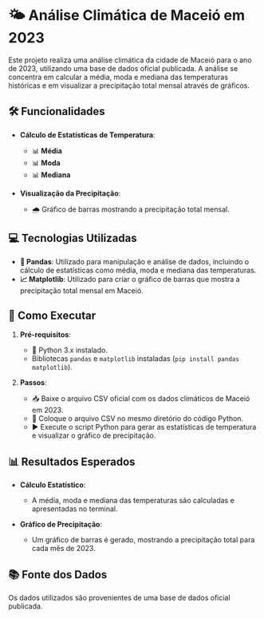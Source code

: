 # 🌤️ Análise Climática de Maceió em 2023

Este projeto realiza uma análise climática da cidade de Maceió para o ano de 2023, utilizando uma base de dados oficial publicada. A análise se concentra em calcular a média, moda e mediana das temperaturas históricas e em visualizar a precipitação total mensal através de gráficos.

## 🛠️ Funcionalidades

- **Cálculo de Estatísticas de Temperatura**:
  - 📊 **Média**
  - 📊 **Moda**
  - 📊 **Mediana**

- **Visualização da Precipitação**:
  - 🌧️ Gráfico de barras mostrando a precipitação total mensal.

## 💻 Tecnologias Utilizadas

- **🐼 Pandas**: Utilizado para manipulação e análise de dados, incluindo o cálculo de estatísticas como média, moda e mediana das temperaturas.
- **📈 Matplotlib**: Utilizado para criar o gráfico de barras que mostra a precipitação total mensal em Maceió.

## 🚀 Como Executar

1. **Pré-requisitos**:
   - 🐍 Python 3.x instalado.
   - Bibliotecas `pandas` e `matplotlib` instaladas (`pip install pandas matplotlib`).

2. **Passos**:
   - 📥 Baixe o arquivo CSV oficial com os dados climáticos de Maceió em 2023.
   - 📂 Coloque o arquivo CSV no mesmo diretório do código Python.
   - ▶️ Execute o script Python para gerar as estatísticas de temperatura e visualizar o gráfico de precipitação.

## 📊 Resultados Esperados

- **Cálculo Estatístico**:
  - A média, moda e mediana das temperaturas são calculadas e apresentadas no terminal.

- **Gráfico de Precipitação**:
  - Um gráfico de barras é gerado, mostrando a precipitação total para cada mês de 2023.

## 📚 Fonte dos Dados

Os dados utilizados são provenientes de uma base de dados oficial publicada.
